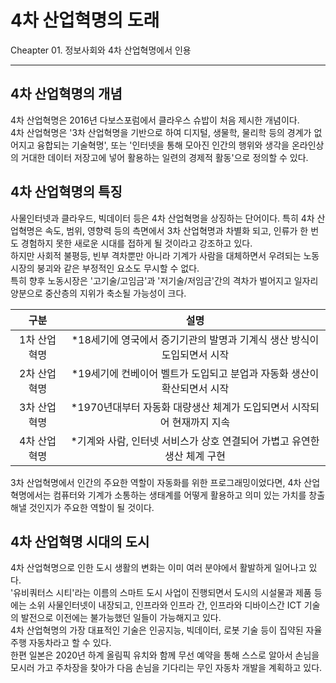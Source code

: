 # 4차 산업혁명의 도래

Cheapter 01. 정보사회와 4차 산업혁명에서 인용
***
## 4차 산업혁명의 개념

4차 산업혁명은 2016년 다보스포럼에서 클라우스 슈밥이 처음 제시한 개념이다.<br>
4차 산업혁명은 '3차 산업혁명을 기반으로 하여 디지털, 생물학, 물리학 등의 경계가 없어지고 융합되는 기술혁명',
또는 '인터넷을 통해 모아진 인간의 행위와 생각을 온라인상의 거대한 데이터 저장고에 넣어 활용하는 일련의 경제적 활동'으로 정의할 수 있다.

## 4차 산업혁명의 특징

사물인터넷과 클라우드, 빅데이터 등은 4차 산업혁명을 상징하는 단어이다. 특히 4차 산업혁명은 속도, 범위, 영향력 등의 측면에서 3차 산업혁명과
차별화 되고, 인류가 한 번도 경험하지 못한 새로운 시대를 접하게 될 것이라고 강조하고 있다.<br>
하지만 사회적 불평등, 빈부 격차뿐만 아니라 기계가 사람을 대체하면서 우려되는 노동시장의 붕괴와 같은 부정적인 요소도 무시할 수 없다.<br>
특히 향후 노동시장은 '고기술/고임금'과 '저기술/저임금'간의 격차가 벌어지고 일자리 양분으로 중산층의 지위가 축소될 가능성이 크다.

|구분|설명|
|:--:|:--:|
|1차 산업혁명|*18세기에 영국에서 증기기관의 발명과 기계식 생산 방식이 도입되면서 시작|
|2차 산업혁명|*19세기에 컨베이어 벨트가 도입되고 분업과 자동화 생산이 확산되면서 시작|
|3차 산업혁명|*1970년대부터 자동화 대량생산 체계가 도입되면서 시작되어 현재까지 지속|
|4차 산업혁명|*기계와 사람, 인터넷 서비스가 상호 연결되어 가볍고 유연한 생산 체계 구현|

3차 산업혁명에서 인간의 주요한 역할이 자동화를 위한 프로그래밍이었다면, 
4차 산업혁명에서는 컴퓨터와 기계가 소통하는 생태계를 어떻게 활용하고 의미 있는 가치를 창출해낼 것인지가 주요한 역할이 될 것이다.

## 4차 산업혁명 시대의 도시

4차 산업혁명으로 인한 도시 생활의 변화는 이미 여러 분야에서 활발하게 일어나고 있다.<br>
'유비쿼터스 시티'라는 이름의 스마트 도시 사업이 진행되면서 도시의 시설물과 제품 등에는 소위 사물인터넷이 내장되고, 인프라와 인프라 간, 
인프라와 디바이스간 ICT 기술의 발전으로 이전에는 불가능했던 일들이 가능해지고 있다.<br>
4차 산업혁명의 가장 대표적인 기술은 인공지능, 빅데이터, 로봇 기술 등이 집약된 자율 주행 자동차라고 할 수 있다.<br>
한편 일본은 2020년 하계 올림픽 유치와 함께 무선 예약을 통해 스스로 알아서 손님을 모시러 가고 주차장을 찾아가 다음 손님을 기다리는
무인 자동차 개발을 계획하고 있다.
